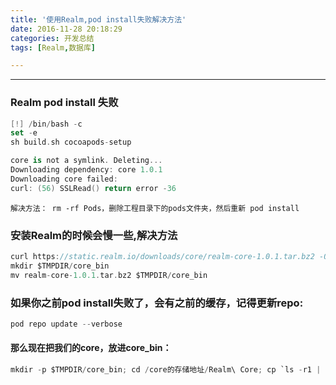 ```yaml
---
title: '使用Realm,pod install失败解决方法'
date: 2016-11-28 20:18:29
categories: 开发总结
tags: [Realm,数据库]

---
```


---


### Realm pod install 失败

```swift
[!] /bin/bash -c 
set -e
sh build.sh cocoapods-setup

core is not a symlink. Deleting...
Downloading dependency: core 1.0.1
Downloading core failed:
curl: (56) SSLRead() return error -36
```
`解决方法：
rm -rf Pods，删除工程目录下的pods文件夹，然后重新 pod install`
<!-- more --> 
### 安装Realm的时候会慢一些,解决方法
```swift
curl https://static.realm.io/downloads/core/realm-core-1.0.1.tar.bz2 -O
mkdir $TMPDIR/core_bin
mv realm-core-1.0.1.tar.bz2 $TMPDIR/core_bin
```
### 如果你之前pod install失败了，会有之前的缓存，记得更新repo:
```swift
pod repo update --verbose
```
#### 那么现在把我们的core，放进core_bin：
```swift
mkdir -p $TMPDIR/core_bin; cd /core的存储地址/Realm\ Core; cp `ls -r1 | head -1t` $TMPDIR/core_bin/.
```
